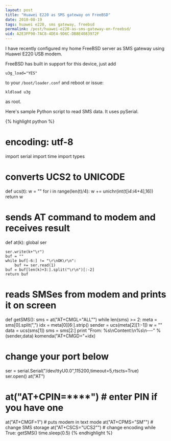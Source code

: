 ```yaml
---
layout: post
title: "Huawei E220 as SMS gateway on FreeBSD"
date: 2010-08-19
tags: huawei e220, sms gateway, freebsd
permalink: /post/huawei-e220-as-sms-gateway-on-freebsd/
uid: A2E3FF90-7AC8-4DE4-9D6C-DB8E4083972F
---
```

I have recently configured my home FreeBSD server as SMS gateway using Huawei E220 USB modem.

FreeBSD has built in support for this device, just add

    u3g_load="YES"
    
to your `/boot/loader.conf` and reboot or issue:

    kldload u3g
    
as root.

Here's sample Python script to read SMS data. It uses pySerial.

{% highlight python %}
# encoding: utf-8
import serial
import time
import types

# converts UCS2 to UNICODE
def ucs(t):
    w = ""
    for i in range(len(t)/4):
        w += unichr(int(t[i*4:i*4+4],16))
    return w

# sends AT command to modem and receives result
def at(k):
    global ser

    ser.write(k+"\r")
    buf = ""
    while buf[-6:] != "\r\nOK\r\n":
        buf += ser.read(1)
    buf = buf[len(k)+3:].split("\r\n")[:-2]
    return buf

# reads SMSes from modem and prints it on screen
def getSMS():
    sms = at("AT+CMGL=\"ALL\"")
    while len(sms) >= 2:
        meta = sms[0].split(",")
        idx = meta[0][6:].strip()
        sender = ucs(meta[2][1:-1])
        w = ""
        data = ucs(sms[1])
        sms = sms[2:]
        print "From: %s\nContent:\n%s\n---" % (sender,data)
        komenda("AT+CMGD="+idx)

# change your port below
ser = serial.Serial("/dev/ttyU0.0",115200,timeout=5,rtscts=True)    
ser.open()
at("AT")
# at("AT+CPIN=****") # enter PIN if you have one
at("AT+CMGF=1") # puts modem in text mode
at("AT+CPMS=\"SM\"") # change SMS storage
at("AT+CSCS=\"UCS2\"") # change encoding
while True:
    getSMS()
    time.sleep(0.5)
{% endhighlight %}
